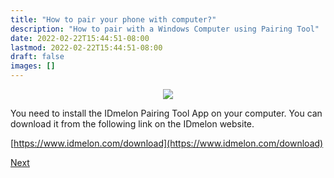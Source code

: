 ```yaml
---
title: "How to pair your phone with computer?"
description: "How to pair with a Windows Computer using Pairing Tool"
date: 2022-02-22T15:44:51-08:00
lastmod: 2022-02-22T15:44:51-08:00
draft: false
images: []
---
```


<p align="center">
    <img src="/images/vendor/arts/download-desktop.png">
</p>

You need to install the IDmelon Pairing Tool App on your computer.
You can download it from the following link on the IDmelon website.

[https://www.idmelon.com/download](https://www.idmelon.com/download)

<a role="button" class="btn btn-primary btn-lg d-block mb-3" href="http://docs.idmelon.com/pages/pairingsteps">Next</a>

<style>@media (max-width: 480px) {.navbar, .footer { display: none; }}</style>
